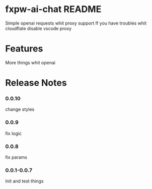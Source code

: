 # fxpw-ai-chat README

Simple openai requests whit proxy support
If you have troubles whit cloudflate disable vscode proxy

# Features

More things whit openai

# Release Notes

### 0.0.10

change styles

### 0.0.9

fix logic

### 0.0.8

fix params

### 0.0.1-0.0.7

Init and test things
